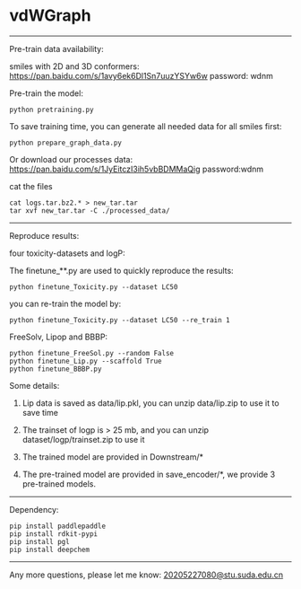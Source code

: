 # vdWGraph

--------------------------------------------------------------------------------------
Pre-train data availability:

smiles with 2D and 3D conformers: https://pan.baidu.com/s/1avy6ek6Dl1Sn7uuzYSYw6w
password: wdnm

Pre-train the model:
```
python pretraining.py
```
To save training time, you can generate all needed data for all smiles first:
```
python prepare_graph_data.py
```
Or download our processes data: https://pan.baidu.com/s/1JyEitczI3ih5vbBDMMaQig password:wdnm

cat the files
```
cat logs.tar.bz2.* > new_tar.tar
tar xvf new_tar.tar -C ./processed_data/
```
--------------------------------------------------------------------------------------

Reproduce results:

four toxicity-datasets and logP:

The finetune_**.py are used to quickly reproduce the results:
```
python finetune_Toxicity.py --dataset LC50
```
you can re-train the model by:
```
python finetune_Toxicity.py --dataset LC50 --re_train 1
```

FreeSolv, Lipop and BBBP:

```
python finetune_FreeSol.py --random False
python finetune_Lip.py --scaffold True
python finetune_BBBP.py
```

Some details:

1. Lip data is saved as data/lip.pkl, you can unzip data/lip.zip to use it to save time

2. The trainset of logp is > 25 mb, and you can unzip dataset/logp/trainset.zip to use it

3. The trained model are provided in Downstream/* 

4. The pre-trained model are provided in save_encoder/*, we provide 3 pre-trained models.

--------------------------------------------------------------------------------------

Dependency:
```
pip install paddlepaddle
pip install rdkit-pypi
pip install pgl
pip install deepchem
```

--------------------------------------------------------------------------------------
Any more questions, please let me know:
20205227080@stu.suda.edu.cn
